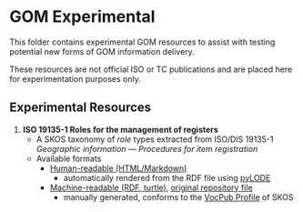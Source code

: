 # GOM Experimental
This folder contains experimental GOM resources to assist with testing potential new forms of GOM information delivery.

These resources are not official ISO or TC publications and are placed here for experimentation purposes only.

## Experimental Resources

1. **ISO 19135-1 Roles for the management of registers**
    * A SKOS taxonomy of _role_ types extracted from ISO/DIS 19135-1 _Geographic information — Procedures for item registration_
    * Available formats
        * [Human-readable (HTML/Markdown)](iso19135-roles.md)
            * automatically rendered from the RDF file using [pyLODE](https://github.com/RDFLib/pyLODE)
        * [Machine-readable (RDF, turtle)](https://raw.githack.com/ISO-TC211/GOM/master/experimental/iso19135-roles.ttl), [original repository file](iso19135-roles.ttl)
            * manually generated, conforms to the [VocPub Profile](https://w3id.org/profile/vocpub) of SKOS
